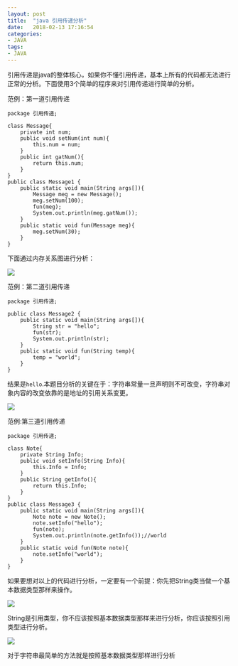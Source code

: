```yaml
---
layout: post
title:  "java 引用传递分析"
date:   2018-02-13 17:16:54
categories:
- JAVA
tags:
- JAVA
---
```




引用传递是java的整体核心，如果你不懂引用传递，基本上所有的代码都无法进行正常的分析。下面使用3个简单的程序来对引用传递进行简单的分析。







范例：第一道引用传递

```
package 引用传递;

class Message{
    private int num;
    public void setNum(int num){
        this.num = num;
    }
    public int gatNum(){
        return this.num;
    }
}
public class Message1 {
    public static void main(String args[]){
        Message meg = new Message();
        meg.setNum(100);
        fun(meg);
        System.out.println(meg.gatNum());
    }
    public static void fun(Message meg){
        meg.setNum(30);
    }
}
```

下面通过内存关系图进行分析：

![](http://oujvmc3la.bkt.clouddn.com/%E5%BC%95%E7%94%A8%E4%BC%A0%E9%80%921.PNG)

范例：第二道引用传递

```
package 引用传递;

public class Message2 {
    public static void main(String args[]){
        String str = "hello";
        fun(str);
        System.out.println(str);
    }
    public static void fun(String temp){
        temp = "world";
    }
}
```

结果是`hello`.本题目分析的关键在于：字符串常量一旦声明则不可改变，字符串对象内容的改变依靠的是地址的引用关系变更。

![](http://oujvmc3la.bkt.clouddn.com/%E5%BC%95%E7%94%A8%E4%BC%A0%E9%80%922.PNG)

范例:第三道引用传递

```
package 引用传递;

class Note{
    private String Info;
    public void setInfo(String Info){
        this.Info = Info;
    }
    public String getInfo(){
        return this.Info;
    }
}
public class Message3 {
    public static void main(String args[]){
        Note note = new Note();
        note.setInfo("hello");
        fun(note);
        System.out.println(note.getInfo());//world
    }
    public static void fun(Note note){
        note.setInfo("world");
    }
}
```

如果要想对以上的代码进行分析，一定要有一个前提：你先把String类当做一个基本数据类型那样来操作。

![](http://oujvmc3la.bkt.clouddn.com/%E5%BC%95%E7%94%A8%E4%BC%A0%E9%80%923.PNG)

String是引用类型，你不应该按照基本数据类型那样来进行分析，你应该按照引用类型进行分析。

![](http://oujvmc3la.bkt.clouddn.com/%E5%BC%95%E7%94%A8%E4%BC%A0%E9%80%924.PNG)

对于字符串最简单的方法就是按照基本数据类型那样进行分析
